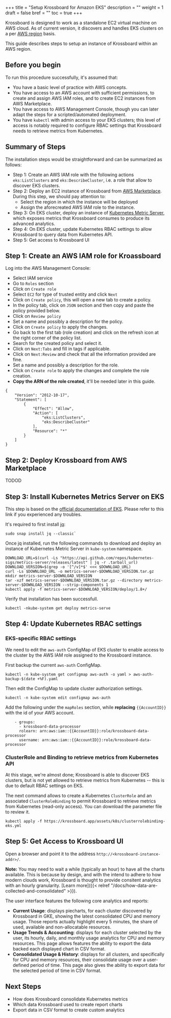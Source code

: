+++
title = "Setup Krossboard for Amazon EKS"
description = ""
weight = 1
draft = false
bref = ""
toc = true 
+++

Krossboard is designed to work as a standalone EC2 virtual machine on AWS cloud.
As of current version, it discovers and handles EKS clusters on a per [AWS region](https://docs.aws.amazon.com/en_us/AWSEC2/latest/UserGuide/using-regions-availability-zones.html) basis. 

This guide describes steps to setup an instance of Krossboard within an AWS region. 

## Before you begin
To run this procedure successfully, it's assumed that:

 * You have a basic level of practice with AWS concepts.
 * You have access to an AWS account with sufficient permissions, to create and assign AWS IAM roles, and to create EC2 instances from AWS Marketplace.
 * You have access to AWS Management Console, though you can later adapt the steps for a scripted/automated deployment.
 * You have `kubectl` with admin access to your EKS clusters; this level of access is notably required to configure RBAC settings that Krossboard needs to retrieve metrics from Kubernetes.

## Summary of Steps
The installation steps would be straightforward and can be summarized as follows:

* Step 1: Create an AWS IAM role with the following actions `eks:ListClusters` and `eks:DescribeCluster`, i.e. a role that allow to discover EKS clusters. 
* Step 2: Deploy an EC2 instance of Krossboard from [AWS Marketplace](https://aws.amazon.com/marketplace). During this step, we should pay attention to:
  * Select the region in which the instance will be deployed
  * Assign the aforecreated AWS IAM role to the instance.
* Step 3: On EKS cluster, deploy an instance of [Kubernetes Metric Server](https://docs.aws.amazon.com/eks/latest/userguide/metrics-server.html), which exposes metrics that Krossboard consumes to produce its advanced analytics.
* Step 4: On EKS cluster, update Kubernetes RBAC settings to allow Krossboard to query data from Kubernetes API. 
* Step 5: Get access to Krossboard UI

## Step 1: Create an AWS IAM role for Kroassboard
Log into the AWS Management Console:

* Select IAM service
* Go to `Roles` section
* Click on `Create role`
* Select `EC2` for type of trusted entity and click `Next`
* Click on `Create policy`, this will open a new tab to create a policy.
* In the policy tab, click on `JSON` section and then copy and paste the policy provided below.
* Click on `Review policy`
* Set a name and possibly a description for the policy.
* Click on `Create policy` to apply the changes.
* Go back to the first tab (role creation) and click on the refresh icon at the right corner of the policy list.
* Search for the created policy and select it.
* Click on `Next:Tabs` and fill in tags if applicable.
* Click on `Next:Review` and check that all the information provided are fine.
* Set a name and possibly a description for the role.
* Click on `Create role` to apply the changes and complete the role creation.
* **Copy the ARN of the role created**, it'll be needed later in this guide.

```
{
    "Version": "2012-10-17",
    "Statement": [
        {
            "Effect": "Allow",
            "Action": [
                "eks:ListClusters",
                "eks:DescribeCluster"
            ],
            "Resource": "*"
        }
    ]
}
```


## Step 2: Deploy Krossboard from AWS Marketplace
TODOD

## Step 3: Install Kubernetes Metrics Server on EKS
This step is based on the [official documentation of EKS](https://docs.aws.amazon.com/eks/latest/userguide/metrics-server.html). Please refer to this link if you experienced any troubles.

It's required to first install [jq](https://stedolan.github.io/jq/):

```
sudo snap install jq --classic`
```

Once jq installed, run the following commands to download and deploy an instance of Kubernetes Metric Server in `kube-system` namespace.

```
DOWNLOAD_URL=$(curl -Ls "https://api.github.com/repos/kubernetes-sigs/metrics-server/releases/latest" | jq -r .tarball_url)
DOWNLOAD_VERSION=$(grep -o '[^/v]*$' <<< $DOWNLOAD_URL)
curl -Ls $DOWNLOAD_URL -o metrics-server-$DOWNLOAD_VERSION.tar.gz
mkdir metrics-server-$DOWNLOAD_VERSION
tar -xzf metrics-server-$DOWNLOAD_VERSION.tar.gz --directory metrics-server-$DOWNLOAD_VERSION --strip-components 1
kubectl apply -f metrics-server-$DOWNLOAD_VERSION/deploy/1.8+/
```

Verify that installation has been successfull.

```
kubectl -nkube-system get deploy metrics-serve
```
## Step 4: Update Kubernetes RBAC settings


### EKS-specific RBAC settings
We need to edit the `aws-auth` ConfigMap of EKS cluster to enable access to the cluster by the AWS IAM role assigned to the Krossboard instance.

First backup the current `aws-auth` ConfigMap.

```
kubectl -n kube-system get configmap aws-auth -o yaml > aws-auth-backup-$(date +%F).yaml
```

Then edit the ConfigMap to update cluster authorization settings.

```
kubectl -n kube-system edit configmap aws-auth
```

Add the following under the `mapRoles` section, while **replacing** `{{AccountID}}` with the id of your AWS account.
```
    - groups:
      - krossboard-data-processor
      rolearn: arn:aws:iam::{{AccountID}}:role/krossboard-data-processor
      username: arn:aws:iam::{{AccountID}}:role/krossboard-data-processor
```

### ClusterRole and Binding to retrieve metrics from Kubernetes API 
At this stage, we're almost done; Krossboard is able to discover EKS clusters, but is not yet allowed to retrieve metrics from Kubernetes -- this is due to default RBAC settings on EKS. 

The next command allows to create a Kubernetes `ClusterRole` and an associated `ClusterRoleBinding` to permit Krossboard to retrieve metrics from Kubernetes (read-only access). You can download the parameter file to review it.

```
kubectl apply -f https://krossboard.app/assets/k8s/clusterrolebinding-eks.yml
```


## Step 5: Get Access to Krossboard UI
Open a browser and point it to the address `http://<krossboard-instance-addr>/`.

**Note:** You may need to wait a while (typically an hour) to have all the charts available. This is because by design, and with the intend to adhere to how modern clouds work, Krossboard is thought to provide consitent analytics with an hourly granularity. [Learn more]({{< relref "/docs/how-data-are-collected-and-consolidated" >}}).

The user interface features the following core analytics and reports:
 * **Current Usage**: displays piecharts, for each cluster discovered by Krossboard in GKE, showing the latest consolidated CPU and memory usage. Those reports actually highlight every 5 minutes, the share of used, available and non-allocatable resources.
 * **Usage Trends & Accounting**: displays for each cluster selected by the user, its hourly, daily, and monthly usage analytics for CPU and memory resources. This page allows features the ability to export the data backed each displayed chart in CSV format.
 * **Consolidated Usage & History**: displays for all clusters, and specifically for CPU and memory resources, their consolidate usage over a user-defined period of time. This page also gives the ability to export data for the selected period of time in CSV format.

## Next Steps

* How does Krossboard consolidate Kubernetes metrics
* Which data Krossboard used to create report charts
* Export data in CSV format to create custom analytics